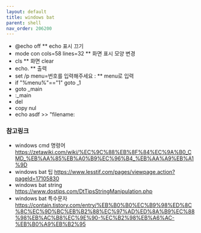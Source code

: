 ```yaml
---
layout: default
title: windows bat
parent: shell
nav_order: 206200
---
```


* @echo off
  ** echo 표시 끄기
* mode con cols=58 lines=32
  ** 화면 표시 모양 변경
* cls
  ** 화면 clear
* echo.
  ** 출력
* set /p menu=번호를 입력해주세요 :
  ** menu로 입력
* if "%menu%"=="1" goto _1
* goto _main
* :_main
* del
* copy nul
* echo asdf >> "filename:

### 참고링크
* windows cmd 명령어 <https://zetawiki.com/wiki/%EC%9C%88%EB%8F%84%EC%9A%B0_CMD_%EB%AA%85%EB%A0%B9%EC%96%B4_%EB%AA%A9%EB%A1%9D>
* windows bat 팁 <https://www.lesstif.com/pages/viewpage.action?pageId=17105830>
* windows bat string <https://www.dostips.com/DtTipsStringManipulation.php>
* windows bat 특수문자 <https://contain.tistory.com/entry/%EB%B0%B0%EC%B9%98%ED%8C%8C%EC%9D%BC%EB%B2%88%EC%97%AD%ED%8A%B9%EC%88%98%EB%AC%B8%EC%9E%90-%EC%B2%98%EB%A6%AC-%EB%B0%A9%EB%B2%95>
